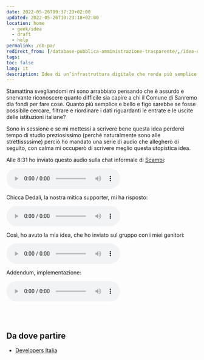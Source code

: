 ```yaml
---
date: 2022-05-26T09:37:23+02:00
updated: 2022-05-26T10:23:18+02:00
location: home
  - geek/idea
  - draft
  - help
permalink: /db-pa/
redirect_from: [/database-pubblica-amministrazione-trasparente/,/idea-db-pa/]
tags:
toc: false
lang: it
description: Idea di un’infrastruttura digitale che renda più semplice ed equo cercare e analizzare le spese e le entrate degli enti pubblici italiani, in particolare i comuni
---
```

Stamattina svegliandomi mi sono arrabbiato pensando che è assurdo e snervante riconoscere quanto difficile sia capire a chi il Comune di Sanremo dia fondi per fare cose. Quanto più semplice e bello e figo sarebbe se fosse possibile cercare, filtrare e riordinare i dati riguardanti le entrate e le uscite delle istituzioni italiane?

Sono in sessione e se mi mettessi a scrivere bene questa idea perderei tempo di studio preziosissimo (perché naturalmente sono alle strettissssime) perciò ho mandato una serie di audio che allegherò di seguito, con calma mi occuperò di scrivere meglio questa utopistica idea.

Alle <time datetime='2022-05-26T08:31:37+02:00'>8:31</time> ho inviato questo audio sulla chat informale di [Scambi](https://scambi.org):

<audio
	controls
	src='/db-pa-trasparente/problema.mp3' type='audio/mpeg' title='Il problema'>
	<a href='/db-pa-trasparente/problema.mp3' target='_blank'>Il problema</a>
</audio>

Chicca Dedali, la nostra mitica supporter, mi ha risposto:

<audio
	controls
	src='/db-pa-trasparente/chicca.mp3' type='audio/mpeg' title='La risposta di Chicca al mio audio arrabbiato'>
	<a href='/db-pa-trasparente/chicca.mp3' target='_blank'>La risposta di Chicca</a>
</audio>

Così, ho avuto la mia idea, che ho inviato sul gruppo con i miei genitori:

<audio
	controls
	src='/db-pa-trasparente/idea.mp3' type='audio/mpeg' title='Concept database'>
	<a href='/db-pa-trasparente/idea.mp3' target='_blank'>Idea database</a>
</audio>

Addendum, implementazione:

<audio
	controls
	src='/db-pa-trasparente/implementazione.mp3' type='audio/mpeg' title='Implementazione da parte di un ente terzo'>
	<a href='/db-pa-trasparente/implementazione.mp3' target='_blank'>Idea database</a>
</audio>

<br>
<br>

## Da dove partire

- [Developers Italia](https://developers.italia.it)